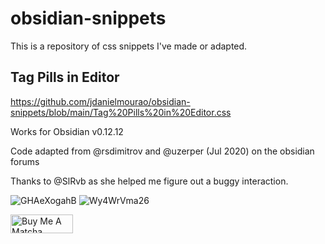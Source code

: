 # obsidian-snippets

This is a repository of css snippets I've made or adapted.

## Tag Pills in Editor

https://github.com/jdanielmourao/obsidian-snippets/blob/main/Tag%20Pills%20in%20Editor.css

Works for Obsidian v0.12.12

Code adapted from @rsdimitrov and @uzerper (Jul 2020) on the obsidian forums

Thanks to @SlRvb as she helped me figure out a buggy interaction.

![GHAeXogahB](https://user-images.githubusercontent.com/81718890/128909551-28963bb9-3d34-4dfc-b955-0278da22e4f7.gif)
![Wy4WrVma26](https://user-images.githubusercontent.com/81718890/128909541-bc687701-aa2c-4ea8-b712-4e6572e2779d.gif)


<a href="https://www.buymeacoffee.com/jdanielmourao" target="_blank"><img src="https://user-images.githubusercontent.com/81718890/128912582-95a04c96-669c-4b8a-a94f-1d702c8c710a.png" alt="Buy Me A Matcha" style="height: 30px !important; width: 100px !important;" ></a>


